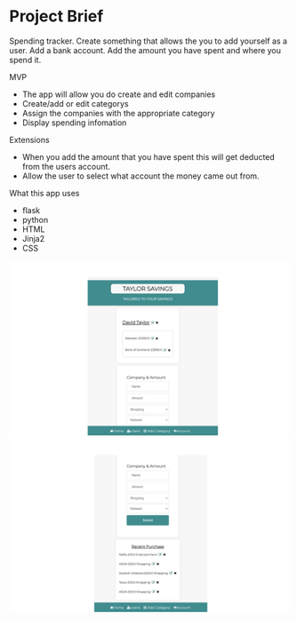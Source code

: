 # Project Brief

Spending tracker. Create something that allows the you to add yourself as a user. 
Add a bank account. 
Add the amount you have spent and where you spend it.

MVP

- The app will allow you do create and edit companies
- Create/add or edit categorys
- Assign the companies with the appropriate category
- Display spending infomation

Extensions

- When you add the amount that you have spent this will get deducted from the users account. 
- Allow the user to select what account the money came out from. 


What this app uses
- flask
- python
- HTML
- Jinja2
- CSS

<img src="img/Top_of_app.png" alt="Top of the app"> 
<img src="img/Bottom_of_app.jpg" alt="Bottom of the app">

